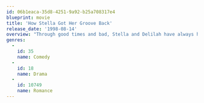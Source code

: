 ```yaml
---
id: 06b1eaca-35d8-4251-9a92-b25a708317e4
blueprint: movie
title: 'How Stella Got Her Groove Back'
release_date: '1998-08-14'
overview: "Through good times and bad, Stella and Delilah have always had each other. Now, Stella's so busy building a life that she's forgotten how to really live. But Delilah is about to change all that. What starts as a quick trip to Jamaica, end as an exhilarating voyage of self discovery as Stella learns to open her heart and find love - even if it's with a man 20 years her junior."
genres:
  -
    id: 35
    name: Comedy
  -
    id: 18
    name: Drama
  -
    id: 10749
    name: Romance
---
```

